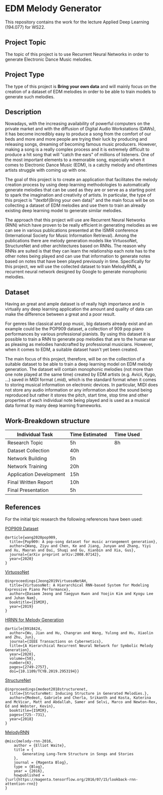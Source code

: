 # EDM Melody Generator
This repository contains the work for the lecture Applied Deep Learning (194.077) for WS22.

## Project Topic
The topic of this project is to use Recurrent Neural Networks in order to generate Electronic Dance Music melodies.

## Project Type
The type of this project is **Bring your own data** and will mainly focus on the creation of a dataset of EDM melodies in order to be able to train models to generate such melodies.

## Description
Nowadays, with the increasing availability of powerful computers on the private market and with the diffusion of Digital Audio Workstations (DAWs), it has become incredibly easy to produce a song from the comfort of our beds and more and more people are trying their luck by producing and releasing songs, dreaming of becoming famous music producers. However, making a song is a really complex process and it is extremely difficult to produce a hit song that will "catch the ears" of millions of listeners. One of the most important elements to a memorable song, especially when it comes to Electronic Dance Music (EDM), is a catchy melody and oftentimes artists struggle with coming up with one. 

The goal of this project is to create an application that facilitates the melody creation process by using deep learning methodologies to automatically generate melodies that can be used as they are or serve as a starting point to spark the imagination and creativity of artists. In particular, the type of this project is "\textbf{Bring your own data}" and the main focus will be on collecting a dataset of EDM melodies and use them to train an already existing deep learning model to generate similar melodies.

The approach that this project will use are Recurrent Neural Networks (RNN) which have proven to be really efficient in generating melodies as we can see in various publications presented at the ISMIR conference (International Society for Music Information Retrieval). Among the publications there are melody generation models like VirtuosoNet, StructureNet and other architectures based on RNNs. The reason why RNNs are suited is that they can learn the relationship each note has to the other notes being played and can use that information to generate notes based on notes that have been played previously in time. Specifically for this project, we will use the collected dataset to train MelodyRNN, a recurrent neural network designed by Google to generate monophonic melodies.

## Dataset
Having an great and ample dataset is of really high importance and in virtually any deep learning application the amount and quality of data can make the difference between a great and a poor result.

For genres like classical and pop music, big datasets already exist and an example could be the POP909 dataset, a collection of 909 pop piano performances by various professional pianists. By using this dataset it is possible to train a RNN to generate pop melodies that are to the human ear as pleasing as melodies handcrafted by professional musicians. However, when it comes to EDM, a suitable dataset hasn't yet been created. 

The main focus of this project, therefore, will be on the collection of a suitable dataset to be able to train a deep learning model on EDM melody generation. The dataset will contain monophonic melodies (not more than one note played at the same time) created by EDM artists (e.g. Avicii, Kygo, ...) saved in MIDI format (.mid), which is the standard format when it comes to storing musical information on electronic devices. In particular, MIDI does not store any audio information or any information about the sound being reproduced but rather it stores the pitch, start time, stop time and other properties of each individual note being played and is used as a musical data format by many deep learning frameworks.

## Work-Breakdown structure
| Individual Task &nbsp; | Time Estimated &nbsp; | Time Used |
|-------------------------------------------|------|------|
| Research Topic                            | 5h   |  8h  |
| Dataset Collection                        | 40h  |      |
| Network Building                          | 5h   |      |
| Network Training                          | 20h  |      |
| Application Development                   | 15h  |      |
| Final Written Report                      | 10h  |      |
| Final Presentation                        | 5h   |      |

## References
For the initial tpic research the following references have been used:

[POP909 Dataset](https://arxiv.org/abs/2008.07142)
```
@article{wang2020pop909,
  title={Pop909: A pop-song dataset for music arrangement generation},
  author={Wang, Ziyu and Chen, Ke and Jiang, Junyan and Zhang, Yiyi and Xu, Maoran and Dai, Shuqi and Gu, Xianbin and Xia, Gus},
  journal={arXiv preprint arXiv:2008.07142},
  year={2020}
}
```
[VirtuosoNet](https://archives.ismir.net/ismir2019/paper/000112.pdf)
```
@inproceedings{Jeong2019VirtuosoNetAH,
  title={VirtuosoNet: A Hierarchical RNN-based System for Modeling Expressive Piano Performance},
  author={Dasaem Jeong and Taegyun Kwon and Yoojin Kim and Kyogu Lee and Juhan Nam},
  booktitle={ISMIR},
  year={2019}
}
```
[HRNN for Melody Generation](https://ieeexplore.ieee.org/abstract/document/8918424?casa_token=rIv9NgUcMTwAAAAA:UTvyKhPB5JTH7iMsNAb1aYzbuolXtRG5xrIvauVPyXTpESg7xMPWEaBeSL_ldt2q-QgG4Hc)
```
@article{8918424,
  author={Wu, Jian and Hu, Changran and Wang, Yulong and Hu, Xiaolin and Zhu, Jun},
  journal={IEEE Transactions on Cybernetics}, 
  title={A Hierarchical Recurrent Neural Network for Symbolic Melody Generation}, 
  year={2020},
  volume={50},
  number={6},
  pages={2749-2757},
  doi={10.1109/TCYB.2019.2953194}}
```
[StructureNet](https://archives.ismir.net/ismir2018/paper/000126.pdf)
```
@inproceedings{medeot2018structurenet,
  title={StructureNet: Inducing Structure in Generated Melodies.},
  author={Medeot, Gabriele and Cherla, Srikanth and Kosta, Katerina and McVicar, Matt and Abdallah, Samer and Selvi, Marco and Newton-Rex, Ed and Webster, Kevin},
  booktitle={ISMIR},
  pages={725--731},
  year={2018}
}
```
[MelodyRNN](https://magenta.tensorflow.org/2016/07/15/lookback-rnn-attention-rnn)
```
@misc{melody-rnn-2016,
    author = {Elliot Waite},
    title = {
        Generating Long-Term Structure in Songs and Stories
    },
    journal = {Magenta Blog},
    type = {Blog},
    year = {2016},
    howpublished = {\url{https://magenta.tensorflow.org/2016/07/15/lookback-rnn-attention-rnn}}
}
```